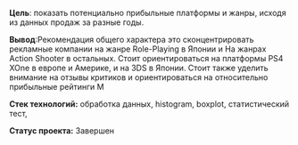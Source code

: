 **Цель**: показать потенциально прибыльные платформы и жанры, исходя из данных продаж за разные годы. 

**Вывод**:Рекомендация общего характера это сконцентрировать рекламные компании на жанре Role-Playing в Японии и На жанрах Action Shooter в остальных. Стоит ориентироваться на платформы PS4 XOne в европе и Америке, и на 3DS в Японии. Стоит также уделить внимание на отзывы критиков и ориентироваться на относительно прибыльные рейтинги М

**Стек технологий:** обработка данных, histogram, boxplot, статистический тест,

**Статус проекта:** Завершен